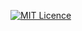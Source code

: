 [![MIT Licence](https://badges.frapsoft.com/os/mit/mit.svg?v=103)](https://opensource.org/licenses/mit-license.php)
